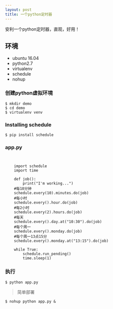 ```yaml
---
layout: post
title: 一个python定时器
---
```


安利一个python定时器，直观，好用！

## 环境

* ubuntu 16.04
* python2.7
* virtualenv
* schedule
* nohup

### 创建python虚拟环境

```
$ mkdir demo
$ cd demo
$ virtualenv venv
```

### Installing schedule

```
$ pip install schedule
```

### app.py

<pre><code>

    import schedule
    import time

    def job():
        print("I'm working...")
    #每10分钟
    schedule.every(10).minutes.do(job)
    #每小时
    schedule.every().hour.do(job)
    #每2小时
    schedule.every(2).hours.do(job)
    #每天
    schedule.every().day.at("10:30").do(job)
    #每个周一
    schedule.every().monday.do(job)
    #每个周一13点15分
    schedule.every().monday.at("13:15").do(job)

    while True:
        schedule.run_pending()
        time.sleep(1)
</code></pre>

### 执行

```
$ python app.py
```

> 简单部署
```
$ nohup python app.py &
```

